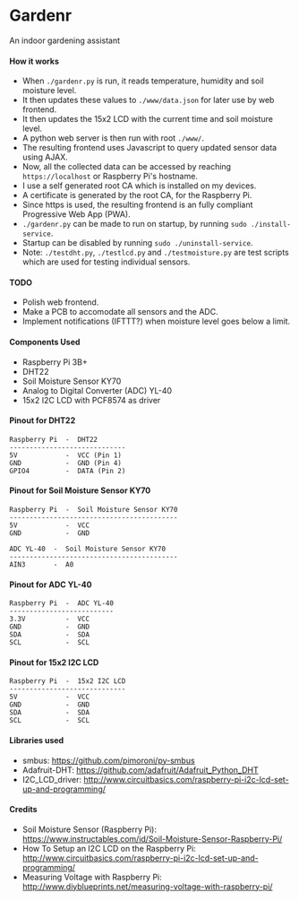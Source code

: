 # Gardenr
An indoor gardening assistant

#### How it works
* When `./gardenr.py` is run, it reads temperature, humidity and soil moisture level.
* It then updates these values to `./www/data.json` for later use by web frontend.
* It then updates the 15x2 LCD with the current time and soil moisture level.
* A python web server is then run with root `./www/`.
* The resulting frontend uses Javascript to query updated sensor data using AJAX.
* Now, all the collected data can be accessed by reaching `https://localhost` or Raspberry Pi's hostname.
* I use a self generated root CA which is installed on my devices.
* A certificate is generated by the root CA, for the Raspberry Pi.
* Since https is used, the resulting frontend is an fully compliant Progressive Web App (PWA).
* `./gardenr.py` can be made to run on startup, by running `sudo ./install-service`.
* Startup can be disabled by running `sudo ./uninstall-service`.
* Note: `./testdht.py`, `./testlcd.py` and `./testmoisture.py` are test scripts which are used for testing individual sensors.

#### TODO
* Polish web frontend.
* Make a PCB to accomodate all sensors and the ADC.
* Implement notifications (IFTTT?) when moisture level goes below a limit.

#### Components Used
* Raspberry Pi 3B+
* DHT22
* Soil Moisture Sensor KY70
* Analog to Digital Converter (ADC) YL-40
* 15x2 I2C LCD with PCF8574 as driver

#### Pinout for DHT22
```
Raspberry Pi  -  DHT22
-----------------------------
5V            -  VCC (Pin 1)
GND           -  GND (Pin 4)
GPIO4         -  DATA (Pin 2)
```

#### Pinout for Soil Moisture Sensor KY70
```
Raspberry Pi  -  Soil Moisture Sensor KY70
------------------------------------------
5V            -  VCC
GND           -  GND

ADC YL-40  -  Soil Moisture Sensor KY70
------------------------------------------
AIN3       -  A0
```

#### Pinout for ADC YL-40
```
Raspberry Pi  -  ADC YL-40
--------------------------
3.3V          -  VCC
GND           -  GND
SDA           -  SDA
SCL           -  SCL
```

#### Pinout for 15x2 I2C LCD
```
Raspberry Pi  -  15x2 I2C LCD
-----------------------------
5V            -  VCC
GND           -  GND
SDA           -  SDA
SCL           -  SCL
```

#### Libraries used
* smbus: https://github.com/pimoroni/py-smbus
* Adafruit-DHT: https://github.com/adafruit/Adafruit_Python_DHT
* I2C_LCD_driver: http://www.circuitbasics.com/raspberry-pi-i2c-lcd-set-up-and-programming/

#### Credits
* Soil Moisture Sensor (Raspberry Pi): https://www.instructables.com/id/Soil-Moisture-Sensor-Raspberry-Pi/
* How To Setup an I2C LCD on the Raspberry Pi: http://www.circuitbasics.com/raspberry-pi-i2c-lcd-set-up-and-programming/
* Measuring Voltage with Raspberry Pi: http://www.diyblueprints.net/measuring-voltage-with-raspberry-pi/
